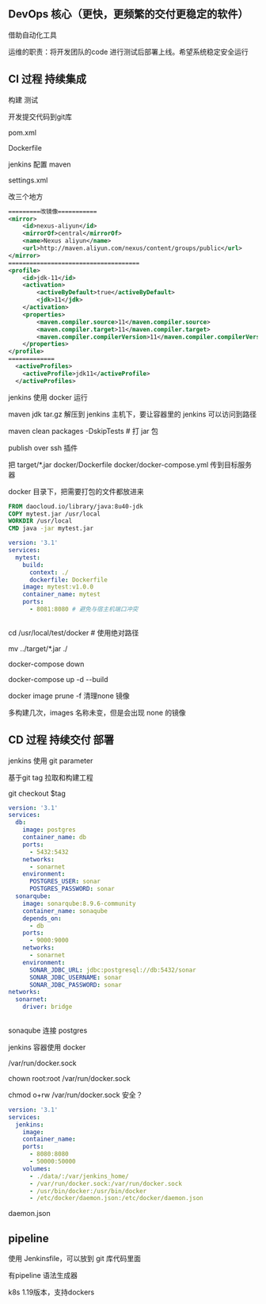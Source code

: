 ## DevOps 核心（更快，更频繁的交付更稳定的软件）

借助自动化工具

运维的职责：将开发团队的code 进行测试后部署上线。希望系统稳定安全运行

 ## CI 过程  持续集成

构建 测试

开发提交代码到git库

pom.xml

Dockerfile



jenkins 配置 maven

settings.xml

改三个地方

```xml
=========改镜像===========
<mirror>
    <id>nexus-aliyun</id>
    <mirrorOf>central</mirrorOf>
    <name>Nexus aliyun</name>
    <url>http://maven.aliyun.com/nexus/content/groups/public</url>
</mirror>
=====================================
<profile>
	<id>jdk-11</id>
	<activation>
		<activeByDefault>true</activeByDefault>
		<jdk>11</jdk>
	</activation>
	<properties>
		<maven.compiler.source>11</maven.compiler.source>
		<maven.compiler.target>11</maven.compiler.target>
		<maven.compiler.compilerVersion>11</maven.compiler.compilerVersion>
	</properties>
</profile>
=============
  <activeProfiles>
    <activeProfile>jdk11</activeProfile>
  </activeProfiles>
```



jenkins 使用 docker 运行

maven jdk tar.gz 解压到 jenkins 主机下，要让容器里的 jenkins 可以访问到路径



maven clean packages -DskipTests # 打 jar 包

publish over ssh 插件

把 target/*.jar docker/Dockerfile docker/docker-compose.yml 传到目标服务器

docker 目录下，把需要打包的文件都放进来

```dockerfile
FROM daocloud.io/library/java:8u40-jdk
COPY mytest.jar /usr/local
WORKDIR /usr/local
CMD java -jar mytest.jar
```

```yml
version: '3.1'
services:
  mytest:
    build:
      context: ./
      dockerfile: Dockerfile     
    image: mytest:v1.0.0
    container_name: mytest
    ports:
      - 8081:8080 # 避免与宿主机端口冲突
    
```





cd /usr/local/test/docker   # 使用绝对路径

mv ../target/*.jar ./

docker-compose down

docker-compose up -d --build

docker image prune -f 清理none 镜像



多构建几次，images 名称未变，但是会出现 none 的镜像



## CD 过程  持续交付 部署



jenkins 使用 git parameter

基于git tag  拉取和构建工程



git checkout $tag 



``` yml
version: '3.1'
services:
  db:
    image: postgres
    container_name: db
    ports:
      - 5432:5432
    networks:
      - sonarnet
    environment:
      POSTGRES_USER: sonar
      POSTGRES_PASSWORD: sonar
  sonarqube:
    image: sonarqube:8.9.6-community
    container_name: sonaqube
    depends_on:
      - db
    ports:
      - 9000:9000
    networks:
      - sonarnet
    environment:
      SONAR_JDBC_URL: jdbc:postgresql://db:5432/sonar
      SONAR_JDBC_USERNAME: sonar
      SONAR_JDBC_PASSWORD: sonar
networks:
  sonarnet:
    driver: bridge
  
```

sonaqube 连接 postgres





jenkins 容器使用 docker  

/var/run/docker.sock

chown root:root  /var/run/docker.sock

chmod o+rw   /var/run/docker.sock  安全？

```yml
version: '3.1'
services:
  jenkins:
    image:
    container_name:
    ports:
      - 8080:8080
      - 50000:50000
    volumes:
      - ./data/:/var/jenkins_home/
      - /var/run/docker.sock:/var/run/docker.sock
      - /usr/bin/docker:/usr/bin/docker
      - /etc/docker/daemon.json:/etc/docker/daemon.json
```



daemon.json



## pipeline

使用 Jenkinsfile，可以放到 git 库代码里面

有pipeline 语法生成器



k8s 1.19版本，支持dockers